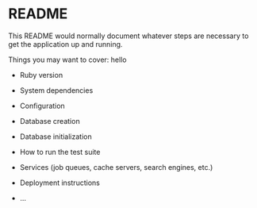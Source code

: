 # README

This README would normally document whatever steps are necessary to get the
application up and running.

Things you may want to cover:
hello

* Ruby version

* System dependencies

* Configuration

* Database creation

* Database initialization

* How to run the test suite

* Services (job queues, cache servers, search engines, etc.)

* Deployment instructions

* ...
